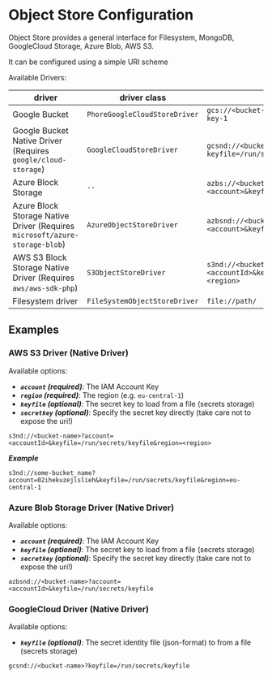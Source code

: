 # Object Store Configuration

Object Store provides a general interface for Filesystem, MongoDB, GoogleCloud Storage, Azure Blob, AWS S3.

It can be configured using a simple URI scheme

Available Drivers:

| driver | driver class | example |
|--------|-------------|---------|
| Google Bucket                                                                 | `PhoreGoogleCloudStoreDriver`     | `gcs://<bucket-name>?keyfile=/run/secrets/google-key-1` |
| Google Bucket Native Driver (Requires `google/cloud-storage`)                 | `GoogleCloudStoreDriver`          | `gcsnd://<bucket-name>?keyfile=/run/secrets/google-key-1` |
| Azure Block Storage                                                           | `--`          | `azbs://<bucket-name>?account=<account>&keyfile=/run/secrets/az-key-1` |
| Azure Block Storage Native Driver (Requires `microsoft/azure-storage-blob`)   | `AzureObjectStoreDriver`          | `azbsnd://<bucket-name>?account=<account>&keyfile=/run/secrets/az-key-1` |
| AWS S3 Block Storage Native Driver (Requires `aws/aws-sdk-php`)               | `S3ObjectStoreDriver`             | `s3nd://<bucket-name>?account=<accountId>&keyfile=/run/secrets/keyfile&region=<region>` |
| Filesystem driver                                                             | `FileSystemObjectStoreDriver`     | `file://path/` |
   


## Examples

### AWS S3 Driver (Native Driver)

Available options:
- ***`account` (required)***: The IAM Account Key
- ***`region` (required)***: The region (e.g. `eu-central-1`)
- ***`keyfile` (optional)***: The secret key to load from a file (secrets storage)
- ***`secretkey` (optional)***: Specify the secret key directly (take care not to expose the uri!)

```
s3nd://<bucket-name>?account=<accountId>&keyfile=/run/secrets/keyfile&region=<region>
```
***Example***

```
s3nd://some-bucket_name?account=02ihekuzejlslieh&keyfile=/run/secrets/keyfile&region=eu-central-1
```

### Azure Blob Storage Driver (Native Driver)
Available options:
- ***`account` (required)***: The IAM Account Key
- ***`keyfile` (optional)***: The secret key to load from a file (secrets storage)
- ***`secretkey` (optional)***: Specify the secret key directly (take care not to expose the uri!)

```
azbsnd://<bucket-name>?account=<accountId>&keyfile=/run/secrets/keyfile
```

### GoogleCloud Driver (Native Driver)
Available options:
- ***`keyfile` (optional)***: The secret identity file (json-format) to from a file (secrets storage)

```
gcsnd://<bucket-name>?keyfile=/run/secrets/keyfile
```
